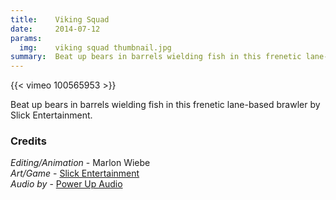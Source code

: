 ```yaml
---
title:    Viking Squad
date:     2014-07-12
params:
  img:    viking squad thumbnail.jpg
summary:  Beat up bears in barrels wielding fish in this frenetic lane-based brawler by Slick Entertainment.
---
```


{{< vimeo 100565953 >}}

Beat up bears in barrels wielding fish in this frenetic lane-based brawler by Slick Entertainment.

### Credits
_Editing/Animation_ - Marlon Wiebe  
_Art/Game_ - [Slick Entertainment][c36b6593]  
_Audio by_ - [Power Up Audio][0b32b55b]  

  [0b32b55b]: powerupaudio.com "Power Up Audio"
  [c36b6593]: slickentertainment.com "Slick Entertainment"
